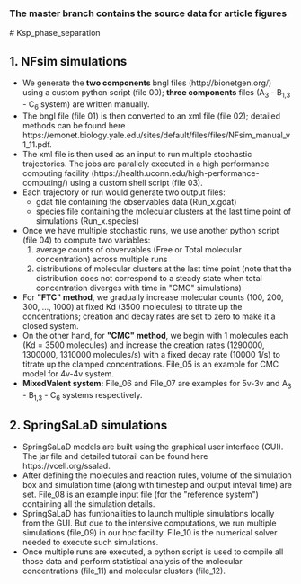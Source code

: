 <h3> The master branch contains the source data for article figures </h3>
# Ksp_phase_separation
<h2> 1. NFsim simulations </h2>
<ul> 
  <li> We generate the <b> two components </b> bngl files (http://bionetgen.org/) using a custom python script (file 00); <b>three components</b> files (A<sub>3</sub> - B<sub>1,3</sub> - C<sub>6</sub> system) are written manually.  </li>  
 <li> The bngl file (file 01) is then converted to an xml file (file 02); detailed methods can be found here https://emonet.biology.yale.edu/sites/default/files/files/NFsim_manual_v1_11.pdf.  </li>
   <li> The xml file is then used as an input to run multiple stochastic trajectories. The jobs are parallely executed in a high performance computing facility (https://health.uconn.edu/high-performance-computing/) using a custom shell script (file 03). </li>
    <li> Each trajectory or run would generate two output files: <ul> <li> gdat file containing the observables data (Run_x.gdat) </li> <li> species file containing the molecular clusters at the last time point of simulations (Run_x.species)</li> </ul> </li>
  <li> Once we have multiple stochastic runs, we use another python script (file 04) to compute two variables: <ol> <li> average counts of obvervables (Free or Total molecular concentration) across multiple runs </li> <li> distributions of molecular clusters at the last time point (note that the distribution does not correspond to a steady state when total concentration diverges with time in "CMC" simulations) </li> </ol> </li> 
  <li> For <b>"FTC" method</b>, we gradually increase molecular counts (100, 200, 300, ..., 1000) at fixed Kd (3500 molecules) to titrate up the concentrations; creation and decay rates are set to zero to make it a closed system. </li>
  <li> On the other hand, for <b> "CMC" method</b>, we begin with 1 molecules each (Kd = 3500 molecules) and increase the creation rates (1290000, 1300000, 1310000 molecules/s) with a fixed decay rate (10000 1/s) to titrate up the clamped concentrations. File_05 is an example for CMC model for 4v-4v system. </li>
  <li> <b>MixedValent system:</b> File_06 and File_07 are examples for 5v-3v and A<sub>3</sub> - B<sub>1,3</sub> - C<sub>6</sub> systems respectively.  </li>
</ul>
<h2> 2. SpringSaLaD simulations </h2>
<ul>
    <li> SpringSaLaD models are built using the graphical user interface (GUI). The jar file and detailed tutorail can be found here https://vcell.org/ssalad. </li>
    <li> After defining the molecules and reaction rules, volume of the simulation box and simulation time (along with timestep and output inteval time) are set. File_08 is an example input file (for the "reference system") containing all the simulation details. </li>
  <li> SpringSaLaD has funtionalities to launch multiple simulations locally from the GUI. But due to the intensive computations, we run multiple simulations (file_09) in our hpc facility. File_10 is the numerical solver needed to execute such simulations. </li>
  <li> Once multiple runs are executed, a python script is used to compile all those data and perform statistical analysis of the molecular concentrations (file_11) and molecular clusters (file_12).</li>
    
      
